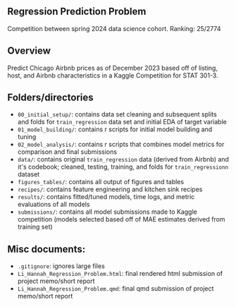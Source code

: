 ## Regression Prediction Problem
Competition between spring 2024 data science cohort. Ranking: 25/2774

## Overview 
Predict Chicago Airbnb prices as of December 2023 based off of listing, host, and Airbnb characteristics in a Kaggle Competition for STAT 301-3.  

## Folders/directories
- `00_initial_setup/`: contains data set cleaning and subsequent splits and folds for `train_regression` data set and initial EDA of target variable 
- `01_model_building/`: contains r scripts for initial model building and tuning 
- `02_model_analysis/`: contains r scripts that combines model metrics for comparison and final submissions 
- `data/`: contains original `train_regression` data (derived from Airbnb) and it's codebook; cleaned, testing, training, and folds for `train_regressionn` dataset
- `figures_tables/`: contains all output of figures and tables
- `recipes/`: contains feature engineering and kitchen sink recipes 
- `results/`: contains fitted/tuned models, time logs, and metric evaluations of all models 
- `submissions/`: contains all model submissions made to Kaggle competition (models selected based off of MAE estimates derived from training set)

## Misc documents: 
- `.gitignore`: ignores large files
- `Li_Hannah_Regression_Problem.html`: final rendered html submission of project memo/short report
- `Li_Hannah_Regression_Problem.qmd`: final qmd submission of project memo/short report

